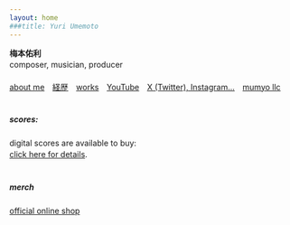 ```yaml
---
layout: home
###title: Yuri Umemoto
---
```


**梅本佑利**　<br>
composer, musician, producer
　<br>　<br>
[about me](/about-me)&emsp;[経歴](/about-me-jpn)&emsp;[works](/works/)&emsp;[YouTube](https://www.youtube.com/@YuriUmemoto)&emsp;[X (Twitter), Instagram...](https://linktr.ee/yuriumemoto)&emsp;[mumyo llc](https://mumyo.org/)
<br>　<br>
##### **scores:**
digital scores are available to buy:　<br>
[click here for details](/score).
　<br>　<br>
##### **merch**
[official online shop](https://umemoto.square.site/)
　<br>　<br>　<br>　<br>　<br>　<br>
